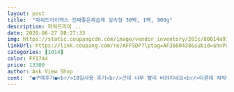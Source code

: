 ```yaml
---
layout: post 
title:  "파워드라이맥스 진짜좋은제습제 실속형 30팩, 1팩, 900g" 
description: 파워드라이 ..
date: 2020-06-27 08:27:33 
img: https://static.coupangcdn.com/image/vendor_inventory/281c/80014a93f5814b566f586c876d7fc3daa6904dc597df5c031cd2d3e2bd4d.jpg 
linkUrl: https://link.coupang.com/re/AFFSDP?lptag=AF3600438&subid=ahnPublicAsk&pageKey=1444529851&itemId=2489477227&vendorItemId=70220124156&traceid=V0-113-99084959b70bf990 
categories: [1014] 
color: FF1744 
price: 13300 
author: Ask View Shop 
cont:  "●구매후기●<br/>10일사용 후기<br/>근데 너무 빨리 버려지네요<br/>다른데 쳐박아 둔것도 다 빼서봐야겠어요<br/>두팩 60개가지고도 모자라네요<br/>많을 수록 좋긴해요 어디든 다 공간차지않고 들어가니까<br/>몇일 사용해봤는데 액상으로 바뀌고 점점 부푸는중 신기하네요!<br/>베이지색으로  반은 물 반은 겔처럼 폭신<br/>사용해봐야 알아요<br/>소파잍ㆍ침대매트리스잍ㆍ 옷방 칸칸이 두개씩 사이드로  서랍장까지 널라면 부족해요<br/>습해지는 계절이라 구매했어요.<br/><br/>아무곳에나 다 끼워널수있는거라 사용이 펀리해 많이 쓰이게되네요<br/>일단은 사용하기 편리해서 또 구매했구요<br/>제습력이 좋길 바라며<br/>좋아요<br/>차후 후기 올려요<br/>칸칸이 두었더니 60개 사용해도 모지람<br/>한 3팩 90개는 있어야되요 그이상으로 더 촘종 이 두려면<br/>한팩 더 살까 싶기도하고<br/>현재 일주일째인데 최근 엄청 습했는디도  습기를 안 빨아들이는지 다른분들처럼 부풀지가않네용 ㅠㅠ<br/>화장실두 두어야되고 한 4팩 120개 그이상  있어도 다 사용되겠어요<br/>효과가 있는건지  없는건지는  잘 모르겠어요<br/>" 
---
```

